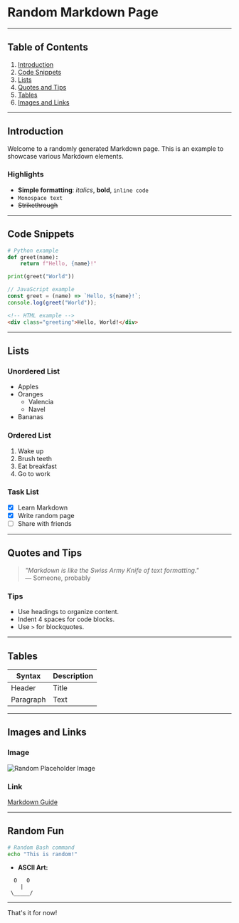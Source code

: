 # Random Markdown Page

---

## Table of Contents

1. [Introduction](#introduction)
2. [Code Snippets](#code-snippets)
3. [Lists](#lists)
4. [Quotes and Tips](#quotes-and-tips)
5. [Tables](#tables)
6. [Images and Links](#images-and-links)

---

## Introduction

Welcome to a randomly generated Markdown page. This is an example to showcase various Markdown elements.

### Highlights

- **Simple formatting**: *italics*, **bold**, `inline code`
- `Monospace text`
- ~~Strikethrough~~

---

## Code Snippets

```python
# Python example
def greet(name):
    return f"Hello, {name}!"

print(greet("World"))
```

```javascript
// JavaScript example
const greet = (name) => `Hello, ${name}!`;
console.log(greet("World"));
```

```html
<!-- HTML example -->
<div class="greeting">Hello, World!</div>
```

---

## Lists

### Unordered List

- Apples
- Oranges
  - Valencia
  - Navel
- Bananas

### Ordered List

1. Wake up
2. Brush teeth
3. Eat breakfast
4. Go to work

### Task List

- [x] Learn Markdown
- [x] Write random page
- [ ] Share with friends

---

## Quotes and Tips

> *"Markdown is like the Swiss Army Knife of text formatting."*  
> — Someone, probably

### Tips

- Use headings to organize content.
- Indent 4 spaces for code blocks.
- Use `>` for blockquotes.

---

## Tables

| Syntax      | Description |
|-------------|-------------|
| Header      | Title       |
| Paragraph   | Text        |

---

## Images and Links

### Image

![Random Placeholder Image](https://via.placeholder.com/150)

### Link

[Markdown Guide](https://www.markdownguide.org)

---

## Random Fun

```bash
# Random Bash command
echo "This is random!"
```

- **ASCII Art:**  
```
  O   O
    |
 \_____/ 
```

---

That's it for now!
